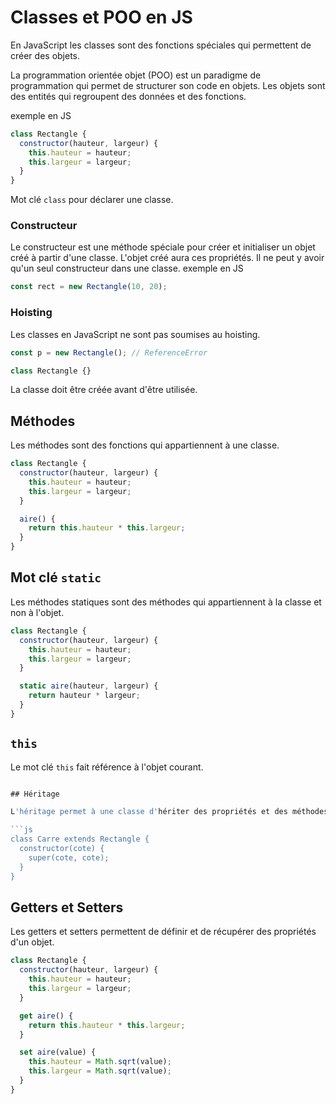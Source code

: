 # Classes et POO en JS

En JavaScript les classes sont des fonctions spéciales qui permettent de créer des objets.

La programmation orientée objet (POO) est un paradigme de programmation qui permet de structurer son code en objets.
Les objets sont des entités qui regroupent des données et des fonctions.

exemple en JS

```js
class Rectangle {
  constructor(hauteur, largeur) {
    this.hauteur = hauteur;
    this.largeur = largeur;
  }
}
```

Mot clé `class` pour déclarer une classe.

### Constructeur

Le constructeur est une méthode spéciale pour créer et initialiser un objet créé à partir d'une classe.
L'objet créé aura ces propriétés.
Il ne peut y avoir qu'un seul constructeur dans une classe.
exemple en JS

```js
const rect = new Rectangle(10, 20);
```


### Hoisting

Les classes en JavaScript ne sont pas soumises au hoisting.

```js
const p = new Rectangle(); // ReferenceError

class Rectangle {}
```

La classe doit être créée avant d'être utilisée.

## Méthodes

Les méthodes sont des fonctions qui appartiennent à une classe.

```js
class Rectangle {
  constructor(hauteur, largeur) {
    this.hauteur = hauteur;
    this.largeur = largeur;
  }

  aire() {
    return this.hauteur * this.largeur;
  }
}
```

## Mot clé `static`

Les méthodes statiques sont des méthodes qui appartiennent à la classe et non à l'objet.

```js
class Rectangle {
  constructor(hauteur, largeur) {
    this.hauteur = hauteur;
    this.largeur = largeur;
  }

  static aire(hauteur, largeur) {
    return hauteur * largeur;
  }
}
```

## `this`

Le mot clé `this` fait référence à l'objet courant.

```js

## Héritage

L'héritage permet à une classe d'hériter des propriétés et des méthodes d'une autre classe.

```js
class Carre extends Rectangle {
  constructor(cote) {
    super(cote, cote);
  }
}
```

## Getters et Setters

Les getters et setters permettent de définir et de récupérer des propriétés d'un objet.

```js
class Rectangle {
  constructor(hauteur, largeur) {
    this.hauteur = hauteur;
    this.largeur = largeur;
  }

  get aire() {
    return this.hauteur * this.largeur;
  }

  set aire(value) {
    this.hauteur = Math.sqrt(value);
    this.largeur = Math.sqrt(value);
  }
}
```
